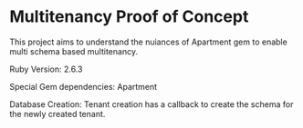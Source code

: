 
# Multitenancy Proof of Concept

This project aims to understand the nuiances of Apartment gem to enable multi schema based multitenancy. 

Ruby Version: 2.6.3

Special Gem dependencies: Apartment

Database Creation: Tenant creation has a callback to create the schema for the newly created tenant.

